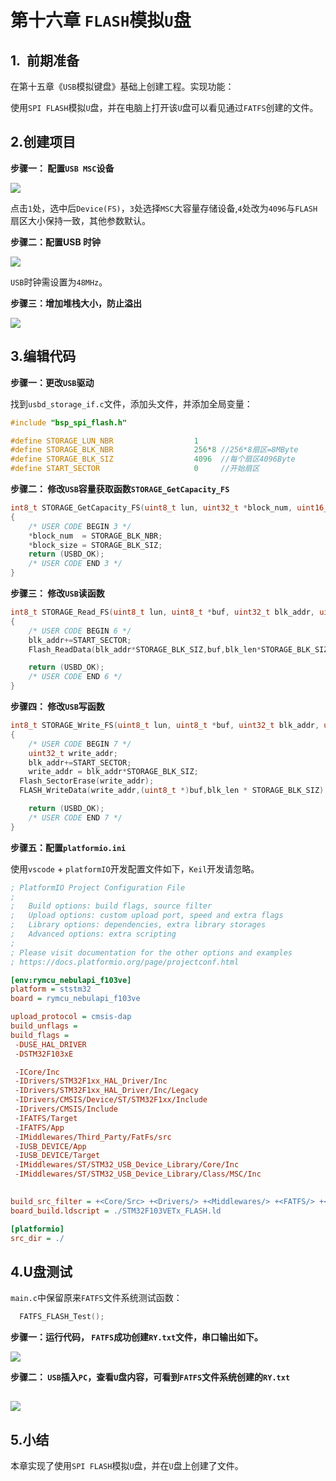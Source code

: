 # 第十六章 `FLASH`模拟`U`盘

## 1.  前期准备

在第十五章《`USB`模拟键盘》基础上创建工程。实现功能：

使用`SPI FLASH`模拟`U`盘，并在电脑上打开该`U`盘可以看见通过`FATFS`创建的文件。

## 2.创建项目

**步骤一： 配置`USB MSC`设备**

![](images/USBMSC1.jpg)

点击`1`处，选中后`Device(FS)`，`3`处选择`MSC`大容量存储设备,`4`处改为`4096`与`FLASH`扇区大小保持一致，其他参数默认。

**步骤二：配置USB 时钟**

![](images/USBCLK.jpg)

`USB`时钟需设置为`48MHz`。

**步骤三：增加堆栈大小，防止溢出**

![](images/USBSTACK.jpg)

## 3.编辑代码

**步骤一：更改`USB`驱动**

找到`usbd_storage_if.c`文件，添加头文件，并添加全局变量：

```c
#include "bsp_spi_flash.h"

#define STORAGE_LUN_NBR                  1
#define STORAGE_BLK_NBR                  256*8 //256*8扇区=8MByte
#define STORAGE_BLK_SIZ                  4096  //每个扇区4096Byte
#define START_SECTOR                     0     //开始扇区
```

**步骤二： 修改`USB`容量获取函数`STORAGE_GetCapacity_FS`**

```c
int8_t STORAGE_GetCapacity_FS(uint8_t lun, uint32_t *block_num, uint16_t *block_size)
{
    /* USER CODE BEGIN 3 */
    *block_num  = STORAGE_BLK_NBR;
    *block_size = STORAGE_BLK_SIZ;
    return (USBD_OK);
    /* USER CODE END 3 */
}
```

**步骤三： 修改`USB`读函数**

```c
int8_t STORAGE_Read_FS(uint8_t lun, uint8_t *buf, uint32_t blk_addr, uint16_t blk_len)
{
    /* USER CODE BEGIN 6 */
    blk_addr+=START_SECTOR;
    Flash_ReadData(blk_addr*STORAGE_BLK_SIZ,buf,blk_len*STORAGE_BLK_SIZ);

    return (USBD_OK);
    /* USER CODE END 6 */
}
```

**步骤四： 修改`USB`写函数**

```c
int8_t STORAGE_Write_FS(uint8_t lun, uint8_t *buf, uint32_t blk_addr, uint16_t blk_len)
{
    /* USER CODE BEGIN 7 */
    uint32_t write_addr;
    blk_addr+=START_SECTOR;
    write_addr = blk_addr*STORAGE_BLK_SIZ;
  Flash_SectorErase(write_addr);
  FLASH_WriteData(write_addr,(uint8_t *)buf,blk_len * STORAGE_BLK_SIZ);

    return (USBD_OK);
    /* USER CODE END 7 */
}
```

**步骤五：配置`platformio.ini`**

使用`vscode` + `platformIO`开发配置文件如下，`Keil`开发请忽略。

```ini
; PlatformIO Project Configuration File
;
;   Build options: build flags, source filter
;   Upload options: custom upload port, speed and extra flags
;   Library options: dependencies, extra library storages
;   Advanced options: extra scripting
;
; Please visit documentation for the other options and examples
; https://docs.platformio.org/page/projectconf.html

[env:rymcu_nebulapi_f103ve]
platform = ststm32
board = rymcu_nebulapi_f103ve

upload_protocol = cmsis-dap
build_unflags = 
build_flags =
 -DUSE_HAL_DRIVER
 -DSTM32F103xE

 -ICore/Inc 
 -IDrivers/STM32F1xx_HAL_Driver/Inc 
 -IDrivers/STM32F1xx_HAL_Driver/Inc/Legacy 
 -IDrivers/CMSIS/Device/ST/STM32F1xx/Include 
 -IDrivers/CMSIS/Include 
 -IFATFS/Target 
 -IFATFS/App 
 -IMiddlewares/Third_Party/FatFs/src
 -IUSB_DEVICE/App 
 -IUSB_DEVICE/Target 
 -IMiddlewares/ST/STM32_USB_Device_Library/Core/Inc 
 -IMiddlewares/ST/STM32_USB_Device_Library/Class/MSC/Inc 
 

build_src_filter = +<Core/Src> +<Drivers/> +<Middlewares/> +<FATFS/> +<startup_stm32f103xe.s> +<USB_DEVICE/>
board_build.ldscript = ./STM32F103VETx_FLASH.ld

[platformio]
src_dir = ./
```

## 4.U盘测试

`main.c`中保留原来`FATFS`文件系统测试函数：

```c
  FATFS_FLASH_Test();
```

**步骤一：运行代码， `FATFS`成功创建`RY.txt`文件，串口输出如下。**

![](images/rytxt.jpg)

**步骤二： `USB`插入`PC`，查看`U`盘内容，可看到`FATFS`文件系统创建的`RY.txt`**

## ![](images/Ushow.jpg)

## 5.小结

本章实现了使用`SPI FLASH`模拟`U`盘，并在`U`盘上创建了文件。
